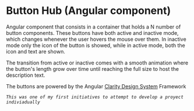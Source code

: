 
# Button Hub (Angular component)
 Angular component that consists in a container that holds a N number of button components. These buttons have both active and inactive mode, which changes whenever the user hovers the mouse over them. In inactive mode only the icon of the button is showed, while in active mode, both the icon and text are shown.

The transition from active or inactive comes with a smooth animation where the button's length grow over time until reaching the full size to host the description text.

The buttons are powered by the Angular [Clarity Design System](https://clarity.design/) Framework

*`This was one of my first initiatives to attempt to develop a proyect indiviadually`*



